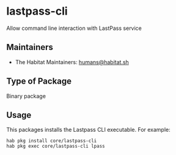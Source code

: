# lastpass-cli

Allow command line interaction with LastPass service

## Maintainers

 - The Habitat Maintainers: humans@habitat.sh

## Type of Package

Binary package

## Usage

This packages installs the Lastpass CLI executable. For example:

```
hab pkg install core/lastpass-cli
hab pkg exec core/lastpass-cli lpass
```
